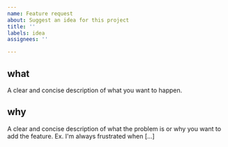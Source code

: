 ```yaml
---
name: Feature request
about: Suggest an idea for this project
title: ''
labels: idea
assignees: ''

---
```


## what
A clear and concise description of what you want to happen.

## why
A clear and concise description of what the problem is or why you want to add the feature. 
Ex. I'm always frustrated when [...]
